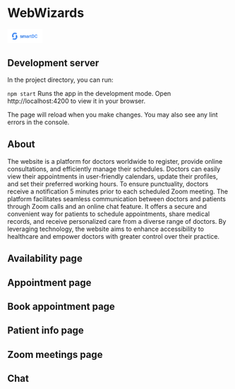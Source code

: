 # WebWizards

<a alt="Nx logo" href="http://web-wizards-frontend.s3-website.eu-central-1.amazonaws.com/" target="_blank" rel="noreferrer"><img src="./src/assets/Frame.png" width="80"></a>

## Development server

In the project directory, you can run:

`npm start`
Runs the app in the development mode.
Open http://localhost:4200 to view it in your browser.

The page will reload when you make changes.
You may also see any lint errors in the console.

## About

The website is a platform for doctors worldwide to register, provide online consultations, and efficiently manage their schedules. Doctors can easily view their appointments in user-friendly calendars, update their profiles, and set their preferred working hours. To ensure punctuality, doctors receive a notification 5 minutes prior to each scheduled Zoom meeting. The platform facilitates seamless communication between doctors and patients through Zoom calls and an online chat feature. It offers a secure and convenient way for patients to schedule appointments, share medical records, and receive personalized care from a diverse range of doctors. By leveraging technology, the website aims to enhance accessibility to healthcare and empower doctors with greater control over their practice.

## Availability page

## Appointment page

## Book appointment page

## Patient info page

## Zoom meetings page

## Chat

